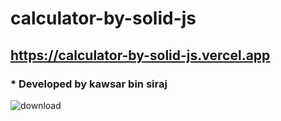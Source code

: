 # calculator-by-solid-js 
## https://calculator-by-solid-js.vercel.app
### * Developed by kawsar bin siraj

![download](https://user-images.githubusercontent.com/38612699/223097674-c429f80c-aee8-4e0b-8230-fb9ceac18121.png)
